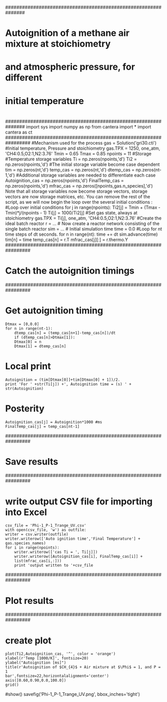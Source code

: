 ###############################################################
#
# Autoignition of a methane air mixture at stoichiometry
# and atmospheric pressure, for different
# initial temperature
#
###############################################################
	import sys
	import numpy as np
	from cantera import *
	import cantera as ct
#################################################################
#Mechanism used for the process
	gas = Solution('gri30.cti')
#Initial temperature, Pressure and stoichiometry
	gas.TPX = 1250, one_atm, 'CH4:0.5,O2:1,N2:3.76'
	Tmin = 0.65
	Tmax = 0.85
	npoints = 11
#Storage
#Temperature storage variables
	Ti = np.zeros(npoints,'d')
	Ti2 = np.zeros(npoints,'d')
#The initial storage variable become case dependent
	tim = np.zeros(nt,'d')
	temp_cas = np.zeros(nt,'d')
	dtemp_cas = np.zeros(nt-1,'d')
#Additional storage variables are needed to differentiate each case
	Autoignition_cas = np.zeros(npoints,'d')
	FinalTemp_cas = np.zeros(npoints,'d')
	mfrac_cas = np.zeros([npoints,gas.n_species],'d')
Note that all storage variables now become storage vectors, storage vectors are now storage matrices,
etc. You can remove the rest of the script, as we will now begin the loop over the several initial
conditions :
#Loop over initial conditions
	for j in range(npoints):
		Ti2[j] = Tmin + (Tmax - Tmin)*j/(npoints - 1)
		Ti[j] = 1000/Ti2[j]
		#Set gas state, always at stoichiometry
		gas.TPX = Ti[j], one_atm, 'CH4:0.5,O2:1,N2:3.76'
		#Create the ideal batch reactor
		r = ...
		# Now create a reactor network consisting of the single batch reactor
		sim = ...
		# Initial simulation time
		time = 0.0
		#Loop for nt time steps of dt seconds.
	for n in range(nt):
		time += dt
		sim.advance(time)
		tim[n] = time
		temp_cas[n] = r.T
		mfrac_cas[j][:] = r.thermo.Y
#################################################################
# Catch the autoignition timings
#################################################################
# Get autoignition timing
	Dtmax = [0,0.0]
	for n in range(nt-1):
		dtemp_cas[n] = (temp_cas[n+1]-temp_cas[n])/dt
		if (dtemp_cas[n]>Dtmax[1]):
		Dtmax[0] = n
		Dtmax[1] = dtemp_cas[n]
# Local print
	Autoignition = (tim[Dtmax[0]]+tim[Dtmax[0] + 1])/2.
	print 'For ' +str(Ti[j]) +', Autoignition time = (s) ' + str(Autoignition)
# Posterity
	Autoignition_cas[j] = Autoignition*1000 #ms
	FinalTemp_cas[j] = temp_cas[nt-1]
#################################################################
# Save results
#################################################################
# write output CSV file for importing into Excel
	csv_file = 'Phi-1_P-1_Trange_UV.csv'
	with open(csv_file, 'w') as outfile:
	writer = csv.writer(outfile)
	writer.writerow(['Auto ignition time','Final Temperature'] + gas.species_names)
	for i in range(npoints):
		writer.writerow(['cas Ti = ', Ti[j]])
		writer.writerow([Autoignition_cas[i], FinalTemp_cas[i]] +
		list(mfrac_cas[i,:]))
		print 'output written to '+csv_file
#################################################################
# Plot results
#################################################################
# create plot
	plot(Ti2,Autoignition_cas, '^', color = 'orange')
	xlabel(r'Temp [1000/K]', fontsize=20)
	ylabel("Autoignition [ms]")
	title(r'Autoignition of $CH_{4}$ + Air mixture at $\Phi$ = 1, and P = 1
	bar',fontsize=22,horizontalalignment='center')
	axis([0.60,0.90,0.0,100.0])
	grid()
#show()
	savefig('Phi-1_P-1_Trange_UV.png', bbox_inches='tight')
